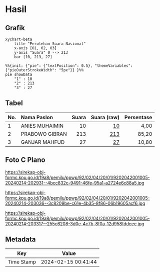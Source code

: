 # Hasil

## Grafik

```mermaid
xychart-beta
    title "Perolehan Suara Nasional"
    x-axis [01, 02, 03]
    y-axis "Suara" 0 --> 213
    bar [10, 213, 27]
```

```mermaid
%%{init: {"pie": {"textPosition": 0.5}, "themeVariables": {"pieOuterStrokeWidth": "5px"}} }%%
pie showData
    "1" : 10
    "2" : 213
    "3" : 27
```

## Tabel

| No. | Nama Paslon    | Suara | Suara (raw) | Persentase |
|:--- |:-------------- | -----:| -----------:| ----------:|
| 1   | ANIES MUHAIMIN | 10    | [10][p-1]   | 4,00       |
| 2   | PRABOWO GIBRAN | 213   | [213][p-2]  | 85,20      |
| 3   | GANJAR MAHFUD  | 27    | [27][p-3]   | 10,80      |


[p-1]: https://github.com/gigit-pemilu/pemilu-2024/blob/main/pilpres/hitung-suara/sub/92-papua-barat/sub/02-manokwari/sub/04-prafi/sub/2001-prafi-mulya/sub/005-tps/sub/paslon-1.txt
[p-2]: https://github.com/gigit-pemilu/pemilu-2024/blob/main/pilpres/hitung-suara/sub/92-papua-barat/sub/02-manokwari/sub/04-prafi/sub/2001-prafi-mulya/sub/005-tps/sub/paslon-2.txt
[p-3]: https://github.com/gigit-pemilu/pemilu-2024/blob/main/pilpres/hitung-suara/sub/92-papua-barat/sub/02-manokwari/sub/04-prafi/sub/2001-prafi-mulya/sub/005-tps/sub/paslon-3.txt

## Foto C Plano

https://sirekap-obj-formc.kpu.go.id/19a8/pemilu/ppwp/92/02/04/20/01/9202042001005-20240214-202931--4bcc832c-9491-46fe-95a1-a2724e6c88a5.jpg

https://sirekap-obj-formc.kpu.go.id/19a8/pemilu/ppwp/92/02/04/20/01/9202042001005-20240214-203036--3c8209be-c61e-4b35-8f86-06b19605acf6.jpg

https://sirekap-obj-formc.kpu.go.id/19a8/pemilu/ppwp/92/02/04/20/01/9202042001005-20240214-203317--255c6208-3d0e-4c7b-8f0a-12d958fddeee.jpg


## Metadata

| Key        | Value               |
| ---------- | ------------------- |
| Time Stamp | 2024-02-15 00:41:44 |



